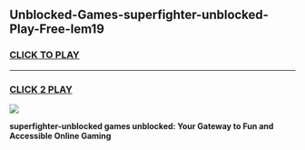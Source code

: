
## Unblocked-Games-superfighter-unblocked-Play-Free-lem19
<h3>
<a href="https://premium76.site?title=superfighter-unblocked&ref=10A">CLICK TO PLAY</a></h3>
<hr>

<h3>
<a href="https://premium76.site?title=superfighter-unblocked&ref=10A">CLICK 2 PLAY</a>
  
</h3>

<a href="https://premium76.site?title=superfighter-unblocked&ref=10A"><img src="https://clearcache.store/games.png"></a>


**superfighter-unblocked games unblocked: Your Gateway to Fun and Accessible Online Gaming**
